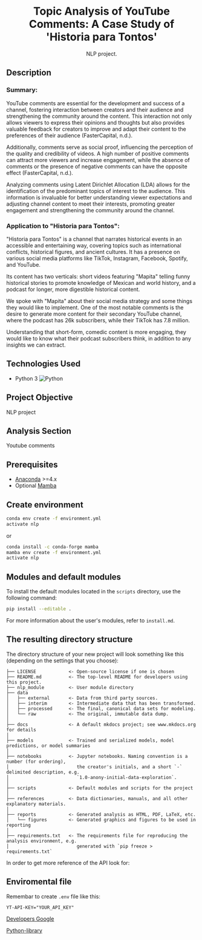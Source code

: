 <h1 align="center">
  <br>
  <b>Topic Analysis of YouTube Comments: A Case Study of 'Historia para Tontos'</b>
  <br>
</h1>

<p align="center">
  NLP project</a>.
  <br>
</p>


## Description

### Summary:

YouTube comments are essential for the development and success of a channel, fostering interaction between creators and their audience and strengthening the community around the content. This interaction not only allows viewers to express their opinions and thoughts but also provides valuable feedback for creators to improve and adapt their content to the preferences of their audience (FasterCapital, n.d.).

Additionally, comments serve as social proof, influencing the perception of the quality and credibility of videos. A high number of positive comments can attract more viewers and increase engagement, while the absence of comments or the presence of negative comments can have the opposite effect (FasterCapital, n.d.).

Analyzing comments using Latent Dirichlet Allocation (LDA) allows for the identification of the predominant topics of interest to the audience. This information is invaluable for better understanding viewer expectations and adjusting channel content to meet their interests, promoting greater engagement and strengthening the community around the channel.

### Application to "Historia para Tontos":

"Historia para Tontos" is a channel that narrates historical events in an accessible and entertaining way, covering topics such as international conflicts, historical figures, and ancient cultures. It has a presence on various social media platforms like TikTok, Instagram, Facebook, Spotify, and YouTube.

Its content has two verticals: short videos featuring "Mapita" telling funny historical stories to promote knowledge of Mexican and world history, and a podcast for longer, more digestible historical content.

We spoke with "Mapita" about their social media strategy and some things they would like to implement. One of the most notable comments is the desire to generate more content for their secondary YouTube channel, where the podcast has 26k subscribers, while their TikTok has 7.8 million.

Understanding that short-form, comedic content is more engaging, they would like to know what their podcast subscribers think, in addition to any insights we can extract.

## Technologies Used

- Python 3 ![Python](https://img.shields.io/badge/Python-3.11-blue)

## Project Objective

NLP project

## Analysis Section

Youtube comments

## Prerequisites

- [Anaconda](https://www.anaconda.com/download/) >=4.x
- Optional [Mamba](https://mamba.readthedocs.io/en/latest/)

## Create environment

```bash
conda env create -f environment.yml
activate nlp
```

or 

```bash
conda install -c conda-forge mamba
mamba env create -f environment.yml
activate nlp
```

## Modules and default modules

To install the default modules located in the `scripts` directory, use the following command:

```bash
pip install --editable .
```

For more information about the user's modules, refer to `install.md`.

## The resulting directory structure

The directory structure of your new project will look something like this (depending on the settings that you choose):

```
├── LICENSE            <- Open-source license if one is chosen
├── README.md          <- The top-level README for developers using this project.
├── nlp_module         <- User module directory
├── data
│   ├── external       <- Data from third party sources.
│   ├── interim        <- Intermediate data that has been transformed.
│   ├── processed      <- The final, canonical data sets for modeling.
│   └── raw            <- The original, immutable data dump.
│
├── docs               <- A default mkdocs project; see www.mkdocs.org for details
│
├── models             <- Trained and serialized models, model predictions, or model summaries
│
├── notebooks          <- Jupyter notebooks. Naming convention is a number (for ordering),
│                         the creator's initials, and a short `-` delimited description, e.g.
│                         `1.0-anony-initial-data-exploration`.
│
├── scripts            <- Default modules and scripts for the project
│
├── references         <- Data dictionaries, manuals, and all other explanatory materials.
│
├── reports            <- Generated analysis as HTML, PDF, LaTeX, etc.
│   └── figures        <- Generated graphics and figures to be used in reporting
│
├── requirements.txt   <- The requirements file for reproducing the analysis environment, e.g.
│                         generated with `pip freeze > requirements.txt`
```

In order to get more reference of the API look for:

## Enviromental file

Remembar to create `.env` file like this:

```
YT-API-KEY="YOUR_API_KEY"
```

[Developers Google](https://developers.google.com/youtube/v3/docs)

[Python-library](https://google-api-client-libraries.appspot.com/documentation/youtube/v3/python/latest/)